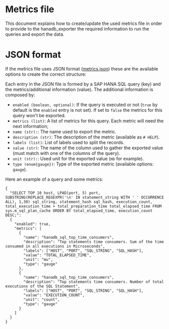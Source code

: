 # Metrics file

This document explains how to create/update the used metrics file in order to provide to the hanadb_exporter the required information to run the queries and export the data.

# JSON format

If the metrics file uses JSON format ([metrics.json](../metrics.json)) these are the available options
to create the correct structure:

Each entry in the JSON file is formed by a SAP HANA SQL query (key) and the metrics/additional information (value). The additional information is composed by:

* `enabled (boolean, optional)`: If the query is executed or not (`true` by default is the `enabled` entry is not set). If set to `false` the metrics for this query won't be exported.
* `metrics (list)`: A list of metrics for this query. Each metric will need the next information;
* `name (str):`: The name used to export the metric.
* `description (str)`: The description of the metric (available as `# HELP`).
* `labels (list)`: List of labels used to split the records.
* `value (str)`: The name of the column used to gather the exported value (must match with one of the columns of the query).
* `unit (str):`: Used unit for the exported value (`mb` for example).
* `type (enum{gauge})`: Type of the exported metric (available options: `gauge`).

Here an example of a query and some metrics:

```
{
  "SELECT TOP 10 host, LPAD(port, 5) port, SUBSTRING(REPLACE_REGEXPR('\n' IN statement_string WITH ' ' OCCURRENCE ALL), 1,30) sql_string, statement_hash sql_hash, execution_count, total_execution_time + total_preparation_time total_elapsed_time FROM sys.m_sql_plan_cache ORDER BY total_elapsed_time, execution_count DESC;":
  {
    "enabled": true,
    "metrics": [
      {
        "name": "hanadb_sql_top_time_consumers",
        "description": "Top statements time consumers. Sum of the time consumed in all executions in Microseconds",
        "labels": ["HOST", "PORT", "SQL_STRING", "SQL_HASH"],
        "value": "TOTAL_ELAPSED_TIME",
        "unit": "mu",
        "type": "gauge"
      },
      {
        "name": "hanadb_sql_top_time_consumers",
        "description": "Top statements time consumers. Number of total executions of the SQL Statement",
        "labels": ["HOST", "PORT", "SQL_STRING", "SQL_HASH"],
        "value": "EXECUTION_COUNT",
        "unit": "count",
        "type": "gauge"
      }
    ]
  }
}
```

